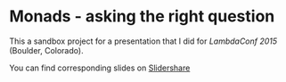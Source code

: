 # Monads - asking the right question

This a sandbox project for a presentation that I did for *LambdaConf 2015* (Boulder, Colorado).

You can find corresponding slides on [Slidershare](http://www.slideshare.net/paulszulc/monads-asking-the-right-question)